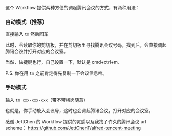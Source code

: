 这个 Workflow 提供两种方便的调起腾讯会议的方式，有两种用法：

### 自动模式（推荐）

直接输入 `tm` 然后回车

此时，会读取你的剪切板，并在剪切板里寻找腾讯会议号码，找到后，会直接调起腾讯会议并打开对应的会议室。

当然，快捷键也行，自己设置一下，默认是 cmd+ctrl+m.

P.S. 你在用 `tm` 之前肯定得先复制一下会议信息哈。

### 手动模式

输入 `tm xxx-xxx-xxx`（带不带横岗随意）

也就是，你手动敲入会议号，这时也会调起腾讯会议，打开对应的会议室。

感谢 JettChen 的 Workflow 提供的灵感以及我找了许久的腾讯会议 url scheme： https://github.com/JettChenT/alfred-tencent-meeting